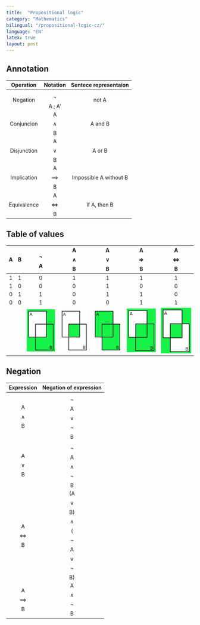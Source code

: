 ```yaml
---
title:  "Propositional logic"
category: "Mathematics"
bilingual: "/propositional-logic-cz/"
language: "EN"
latex: true
layout: post
---
```


## Annotation

| Operation		| Notation  		| Sentece representaion	|
|:-------------:|:-----------------:|:---------------------:|
| Negation		| $$\neg$$A ; A'	| not A				 	|
| Conjuncion	| A $$\land$$ B 	| A and B			 	|
| Disjunction	| A $$\lor$$ B  	| A or B			 	|
| Implication	| A $$\implies$$ B	| Impossible A without B|
| Equivalence	| A $$\iff$$ B		| If A, then B 			|

## Table of values

| A | B | $$\neg$$A | A $$\land$$ B | A $$\lor$$ B | A $$\Rightarrow$$ B | A $$\Leftrightarrow$$ B | 
|:-:|:-:|:---------:|:-------------:|:------------:|:-------------------:|:-----------------------:|
| 1	| 1	|	  0		|		1		|		1	   |		  1		     |		 	  1			   |
| 1	| 0	|	  0		|		0		|		1	   |		  0		     |		 	  0			   |
| 0	| 1	|	  1		|		0		|		1	   |		  1		     |		 	  0			   |
| 0	| 0	|	  1		|		0		|		0	   |		  1		     |		 	  1			   |
||| ![Negation](/assets/img/prolog/negation.jpg) | ![Conjuncion](/assets/img/prolog/conjuncion.jpg)  | ![Disjunction](/assets/img/prolog/disjunction.jpg) | ![Implication](/assets/img/prolog/implication.jpg) | ![Equivalence](/assets/img/prolog/equivalence.jpg) |


## Negation

| Expression		| Negation of expression		|
|:-----------------:|:-----------------------------:|
| A $$\land$$ B		| $$\neg$$A $$\lor$$  $$\neg$$B	|
| A $$\lor$$ B		| $$\neg$$A $$\land$$ $$\neg$$B	|
| A $$\iff$$ B		| (A $$\lor$$ B) $$\land$$ ($$\neg$$A $$\lor$$ $$\neg$$B) |
| A $$\implies$$ B	| A $$\land$$ $$\neg$$B 		|
